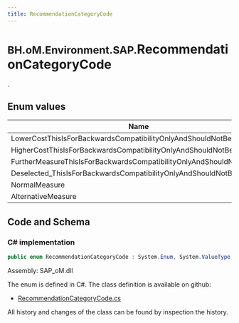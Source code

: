 ```yaml
---
title: RecommendationCategoryCode
---
```


# <small>BH.oM.Environment.SAP.</small>**RecommendationCategoryCode**

.

## Enum values

| Name            | Description                                                    |
|-----------------|----------------------------------------------------------------|
| LowerCostThisIsForBackwardsCompatibilityOnlyAndShouldNotBeUsed |  -  |
| HigherCostThisIsForBackwardsCompatibilityOnlyAndShouldNotBeUsed |  -  |
| FurtherMeasureThisIsForBackwardsCompatibilityOnlyAndShouldNotBeUsed |  -  |
| Deselected_ThisIsForBackwardsCompatibilityOnlyAndShouldNotBeUsed |  -  |
| NormalMeasure |  -  |
| AlternativeMeasure |  -  |


## Code and Schema

### C# implementation

``` C# title="C#"
public enum RecommendationCategoryCode : System.Enum, System.ValueType, System.IComparable, System.ISpanFormattable, System.IFormattable, System.IConvertible
```

Assembly: SAP_oM.dll

The enum is defined in C#. The class definition is available on github:

- [RecommendationCategoryCode.cs](https://github.com/BHoM/SAP_Toolkit/blob/develop/SAP_oM/Enums\ReccomendationCategoryCode.cs)

All history and changes of the class can be found by inspection the history.
